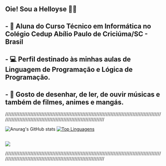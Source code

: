 ## Oie! Sou a Helloyse 👋💗

## - 🎀 Aluna do Curso Técnico em Informática no Colégio Cedup Abílio Paulo de Criciúma/SC - Brasil
## - 💻 Perfil destinado às minhas aulas de Linguagem de Programação e Lógica de Programação.
## - 💌 Gosto de desenhar, de ler, de ouvir músicas e também de filmes, animes e mangás.

//////////////////////////////////////////////////////////////////////////////////////////////////////////////////////////////////////////////////////////////////
  
![Anurag's GitHub stats](https://github-readme-stats.vercel.app/api?username=helolooo&theme=radical&show_icons=true)
[![Top Linguagens](https://github-readme-stats.vercel.app/api/top-langs/?username=helolooo&layout=compact)](https://github.com/anuraghazra/github-readme-stats)
 <br><br>

<div> 

  <a href = "mailto:helloyselimaoliveira@gmail.com"><img src="https://img.shields.io/badge/-Gmail-%23333?style=for-the-badge&logo=gmail&logoColor=white" target="_blank"></a>
  
  
</div>

//////////////////////////////////////////////////////////////////////////////////////////////////////////////////////////////////////////////////////////////////

